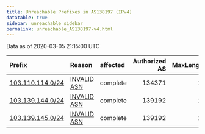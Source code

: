 ```yaml
---
title: Unreachable Prefixes in AS138197 (IPv4)
datatable: true
sidebar: unreachable_sidebar
permalink: unreachable_AS138197-v4.html
---
```


Data as of 2020-03-05 21:15:00 UTC


<div class="datatable-begin"></div>

| Prefix                                                     | Reason                                                                                                   | affected   |   Authorized AS |   MaxLength | Anchor                                       |   unreachable /24s |
|:-----------------------------------------------------------|:---------------------------------------------------------------------------------------------------------|:-----------|----------------:|------------:|:---------------------------------------------|-------------------:|
| [103.110.114.0/24](https://stat.ripe.net/103.110.114.0/24) | [INVALID ASN](https://rpki-validator.ripe.net/announcement-preview?asn=AS138197&prefix=103.110.114.0/24) | complete   |          134371 |          24 | [APNIC](unreachable_APNIC_RPKI_Root-v4.html) |                  1 |
| [103.139.144.0/24](https://stat.ripe.net/103.139.144.0/24) | [INVALID ASN](https://rpki-validator.ripe.net/announcement-preview?asn=AS138197&prefix=103.139.144.0/24) | complete   |          139192 |          23 | [APNIC](unreachable_APNIC_RPKI_Root-v4.html) |                  1 |
| [103.139.145.0/24](https://stat.ripe.net/103.139.145.0/24) | [INVALID ASN](https://rpki-validator.ripe.net/announcement-preview?asn=AS138197&prefix=103.139.145.0/24) | complete   |          139192 |          23 | [APNIC](unreachable_APNIC_RPKI_Root-v4.html) |                  1 |

<div class="datatable-end"></div>